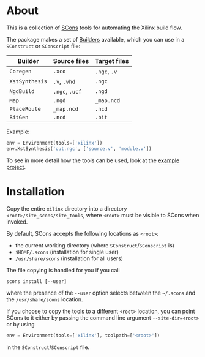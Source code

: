 About
=====

This is a collection of [SCons][] tools for automating the Xilinx build
flow.

The package makes a set of [Builders][] available, which you can use in a
`SConstruct` or `SConscript` file:

| Builder      | Source files | Target files |
|--------------|--------------|--------------|
|`Coregen`     |`.xco`        |`.ngc`, `.v`  |
|`XstSynthesis`|`.v`, `.vhd`  |`.ngc`        |
|`NgdBuild`    |`.ngc`, `.ucf`|`.ngd`        |
|`Map`         |`.ngd`        |`_map.ncd`    |
|`PlaceRoute`  |`_map.ncd`    |`.ncd`        |
|`BitGen`      |`.ncd`        |`.bit`        |

Example:

```python
env = Environment(tools=['xilinx'])
env.XstSynthesis('out.ngc', ['source.v', 'module.v'])
```

To see in more detail how the tools can be used, look at the
[example project][].

Installation
============

Copy the entire `xilinx` directory into a directory
`<root>/site_scons/site_tools`, where `<root>` must be visible to SCons
when invoked.

By default, SCons accepts the following locations as `<root>`:

- the current working directory (where `SConstruct`/`SConscript` is)
- `$HOME/.scons` (installation for single user)
- `/usr/share/scons` (installation for all users)

The file copying is handled for you if you call

    scons install [--user]

where the presence of the `--user` option selects between the `~/.scons`
and the `/usr/share/scons` location.

If you choose to copy the tools to a different `<root>` location, you can
point SCons to it either by passing the command line argument
`--site-dir=<root>` or by using

```python
env = Environment(tools=['xilinx'], toolpath=['<root>'])
```

in the `SConstruct`/`SConscript` file.

  [SCons]: http://www.scons.org/
  [Builders]: http://www.scons.org/doc/production/HTML/scons-user.html#chap-builders-writing
  [example project]: example/SConstruct

